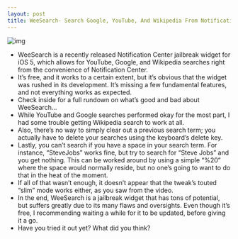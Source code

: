 ```yaml
---
layout: post
title: WeeSearch- Search Google, YouTube, And Wikipedia From Notification Center
---
```

![img](http://media.idownloadblog.com/wp-content/uploads/2011/10/WeeSearch.png)
* WeeSearch is a recently released Notification Center jailbreak widget for iOS 5, which allows for YouTube, Google, and Wikipedia searches right from the convenience of Notification Center.
* It’s free, and it works to a certain extent, but it’s obvious that the widget was rushed in its development. It’s missing a few fundamental features, and not everything works as expected.
* Check inside for a full rundown on what’s good and bad about WeeSearch…
* While YouTube and Google searches performed okay for the most part, I had some trouble getting Wikipedia search to work at all.
* Also, there’s no way to simply clear out a previous search term; you actually have to delete your searches using the keyboard’s delete key.
* Lastly, you can’t search if you have a space in your search term. For instance, “SteveJobs” works fine, but try to search for “Steve Jobs” and you get nothing. This can be worked around by using a simple “%20” where the space would normally reside, but no one’s going to want to do that in the heat of the moment.
* If all of that wasn’t enough, it doesn’t appear that the tweak’s touted “slim” mode works either, as you saw from the video.
* In the end, WeeSearch is a jailbreak widget that has tons of potential, but suffers greatly due to its many flaws and oversights. Even though it’s free, I recommending waiting a while for it to be updated, before giving it a go.
* Have you tried it out yet? What did you think?

